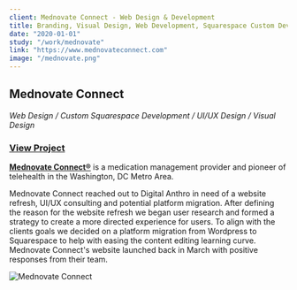 ```yaml
---
client: Mednovate Connect - Web Design & Development
title: Branding, Visual Design, Web Development, Squarespace Custom Development
date: "2020-01-01"
study: "/work/mednovate"
link: "https://www.mednovateconnect.com"
image: "/mednovate.png"
---
```


## Mednovate Connect

_Web Design / Custom Squarespace Development / UI/UX Design / Visual Design_

### [View Project](https://www.mednovateconnect.com)

**[Mednovate Connect®](https://www.mednovateconnect.com)** is a medication management provider and pioneer of telehealth in the Washington, DC Metro Area.

Mednovate Connect reached out to Digital Anthro in need of a website refresh, UI/UX consulting and potential platform migration. After defining the reason for the website refresh we began user research and formed a strategy to create a more directed experience for users. To align with the clients goals we decided on a platform migration from Wordpress to Squarespace to help with easing the content editing learning curve. Mednovate Connect's website launched back in March with positive responses from their team.

![Mednovate Connect](/mednovate-website-imac.png)
